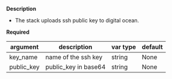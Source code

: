 **Description**

  - The stack uploads ssh public key to digital ocean.

**Required**

| argument      | description                            | var type | default      |
| ------------- | -------------------------------------- | -------- | ------------ |
| key_name      | name of the ssh key                    | string   | None         |
| public_key    | public_key in base64                   | string   | None         |

```
```
